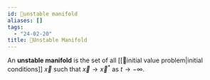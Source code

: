 ```yaml
---
id: 📘unstable manifold
aliases: []
tags:
  - "24-02-20"
title: 📘Unstable Manifold
---
```



An **unstable manifold** is the set of all [[📘initial value problem|initial conditions]] $\vec{x}$ such that $\vec{x}\to \vec{x}^*$ as $t\to -\infty$. 
